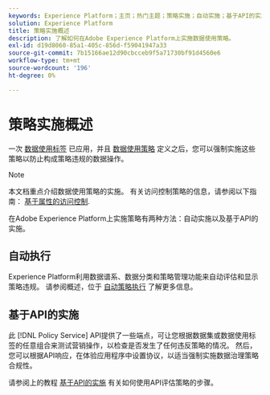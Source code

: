 ```yaml
---
keywords: Experience Platform；主页；热门主题；策略实施；自动实施；基于API的实施；数据治理
solution: Experience Platform
title: 策略实施概述
description: 了解如何在Adobe Experience Platform上实施数据使用策略。
exl-id: d19d8060-85a1-405c-856d-f59041947a33
source-git-commit: 7b15166ae12d90cbcceb9f5a71730bf91d4560e6
workflow-type: tm+mt
source-wordcount: '196'
ht-degree: 0%

---
```


# 策略实施概述

一次 [数据使用标签](../labels/overview.md) 已应用，并且 [数据使用策略](../policies/overview.md) 定义之后，您可以强制实施这些策略以防止构成策略违规的数据操作。

>[!NOTE]
>
>本文档重点介绍数据使用策略的实施。 有关访问控制策略的信息，请参阅以下指南： [基于属性的访问控制](../../access-control/abac/overview.md).

在Adobe Experience Platform上实施策略有两种方法：自动实施以及基于API的实施。

## 自动执行

Experience Platform利用数据谱系、数据分类和策略管理功能来自动评估和显示策略违规。 请参阅概述，位于 [自动策略执行](./auto-enforcement.md) 了解更多信息。

## 基于API的实施

此 [!DNL Policy Service] API提供了一些端点，可让您根据数据集或数据使用标签的任意组合来测试营销操作，以检查是否发生了任何违反策略的情况。 然后，您可以根据API响应，在体验应用程序中设置协议，以适当强制实施数据治理策略合规性。

请参阅上的教程 [基于API的实施](./api-enforcement.md) 有关如何使用API评估策略的步骤。
